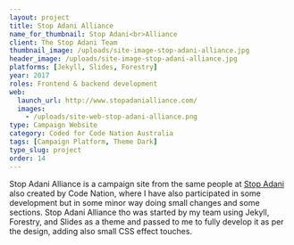 ```yaml
---
layout: project
title: Stop Adani Alliance
name_for_thumbnail: Stop Adani<br>Alliance
client: The Stop Adani Team
thumbnail_image: /uploads/site-image-stop-adani-alliance.jpg
header_image: /uploads/site-image-stop-adani-alliance.jpg
platforms: [Jekyll, Slides, Forestry]
year: 2017
roles: Frontend & backend development
web:
  launch_url: http://www.stopadanialliance.com/
  images:
    - /uploads/site-web-stop-adani-alliance.png
type: Campaign Website
category: Coded for Code Nation Australia
tags: [Campaign Platform, Theme Dark]
type_slug: project
order: 14
---
```


Stop Adani Alliance is a campaign site from the same people at <a href="https://www.stopadani.com/">Stop Adani</a> also created by Code Nation, where I have also participated in some development but in some minor way doing small changes and some sections. Stop Adani Alliance tho was started by my team using Jekyll, Forestry, and Slides as a theme and passed to me to fully develop it as per the design, adding also small CSS effect touches.
